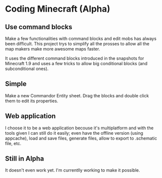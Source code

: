 Coding Minecraft (Alpha)
========================
Use command blocks
-------------------
Make a few functionalities with command blocks and edit mobs has always been difficult. This project trys to simplify all the prosses to allow all the map makers make more awesome maps faster.

It uses the different command blocks introduced in the snapshots for Minecraft 1.9 and uses a few tricks to allow big conditional blocks (and subconditional ones).

Simple
-------
Make a new Commandor Entity sheet. Drag the blocks and double click them to edit its properties.

Web application
---------------
I choose it to be a web application becouse it's multiplatform and with the tools given I can still do it easily; even have the offline version (using appcache), load and save files, generate files, allow to export to .schematic file, etc.

Still in Alpha
--------------
It doesn't even work yet. I'm currentlly working to make it possible.
